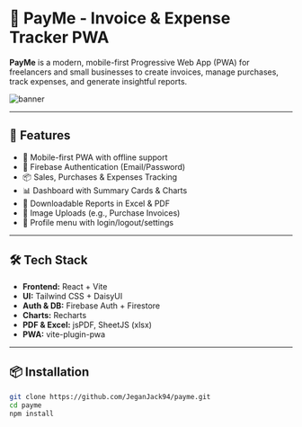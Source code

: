 # 💸 PayMe - Invoice & Expense Tracker PWA

**PayMe** is a modern, mobile-first Progressive Web App (PWA) for freelancers and small businesses to create invoices, manage purchases, track expenses, and generate insightful reports.

![banner](./public/banner.png)

---

## 🚀 Features

- 📱 Mobile-first PWA with offline support
- 🔐 Firebase Authentication (Email/Password)
- 📦 Sales, Purchases & Expenses Tracking
- 📊 Dashboard with Summary Cards & Charts
- 🧾 Downloadable Reports in Excel & PDF
- 📂 Image Uploads (e.g., Purchase Invoices)
- 👤 Profile menu with login/logout/settings

---

## 🛠️ Tech Stack

- **Frontend:** React + Vite
- **UI:** Tailwind CSS + DaisyUI
- **Auth & DB:** Firebase Auth + Firestore
- **Charts:** Recharts
- **PDF & Excel:** jsPDF, SheetJS (xlsx)
- **PWA:** vite-plugin-pwa

---

## 📦 Installation

```bash
git clone https://github.com/JeganJack94/payme.git
cd payme
npm install
```

